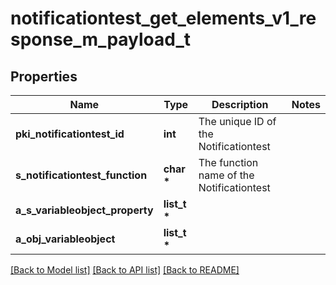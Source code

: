 # notificationtest_get_elements_v1_response_m_payload_t

## Properties
Name | Type | Description | Notes
------------ | ------------- | ------------- | -------------
**pki_notificationtest_id** | **int** | The unique ID of the Notificationtest | 
**s_notificationtest_function** | **char \*** | The function name of the Notificationtest | 
**a_s_variableobject_property** | **list_t \*** |  | 
**a_obj_variableobject** | **list_t \*** |  | 

[[Back to Model list]](../README.md#documentation-for-models) [[Back to API list]](../README.md#documentation-for-api-endpoints) [[Back to README]](../README.md)


